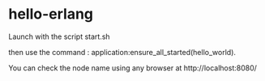 # hello-erlang
Launch with the script start.sh

then use the command : application:ensure_all_started(hello_world).

You can check the node name using any browser at http://localhost:8080/
